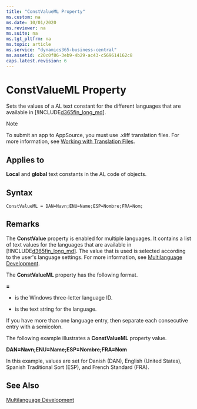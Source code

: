 ```yaml
---
title: "ConstValueML Property"
ms.custom: na
ms.date: 10/01/2020
ms.reviewer: na
ms.suite: na
ms.tgt_pltfrm: na
ms.topic: article
ms.service: "dynamics365-business-central"
ms.assetid: c20c0f86-3eb9-4b29-ac43-c569614162c8
caps.latest.revision: 6
---
```


# ConstValueML Property

Sets the values of a AL text constant for the different languages that are available in [!INCLUDE[d365fin_long_md](../includes/d365fin_long_md.md)].  

> [!NOTE]  
> To submit an app to AppSource, you must use .xliff translation files. For more information, see [Working with Translation Files](../devenv-work-with-translation-files.md).
  
## Applies to  
 **Local** and **global** text constants in the AL code of objects.  
 
## Syntax

```AL
ConstValueML = DAN=Navn;ENU=Name;ESP=Nombre;FRA=Nom;
```

## Remarks  

The **ConstValue** property is enabled for multiple languages. It contains a list of text values for the languages that are available in [!INCLUDE[d365fin_long_md](../includes/d365fin_long_md.md)]. The value that is used is selected according to the user's language settings. For more information, see [Multilanguage Development](../devenv-multilanguage-development.md).  
  
The **ConstValueML** property has the following format.  
  
**<Language ID>=<string>**  
  
- **<Language ID>** is the Windows three-letter language ID.  
  
- **<string>** is the text string for the language.  
  
If you have more than one language entry, then separate each consecutive entry with a semicolon.  
  
The following example illustrates a **ConstValueML** property value.  
  
**DAN=Navn;ENU=Name;ESP=Nombre;FRA=Nom**  
  
In this example, values are set for Danish (DAN), English (United States), Spanish Traditional Sort (ESP), and French Standard (FRA).  
  
## See Also  

<!-- [How to: Change the Language in the User Interface](How-to--Change-the-Language-in-the-User-Interface.md)  --> 
[Multilanguage Development](../devenv-multilanguage-development.md)